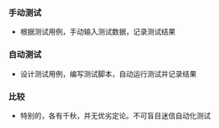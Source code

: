 ### 手动测试

- 根据测试用例，手动输入测试数据，记录测试结果

### 自动测试

- 设计测试用例，编写测试脚本，自动运行测试并记录结果

### 比较

- 特别的，各有千秋，并无优劣定论。不可盲目迷信自动化测试
